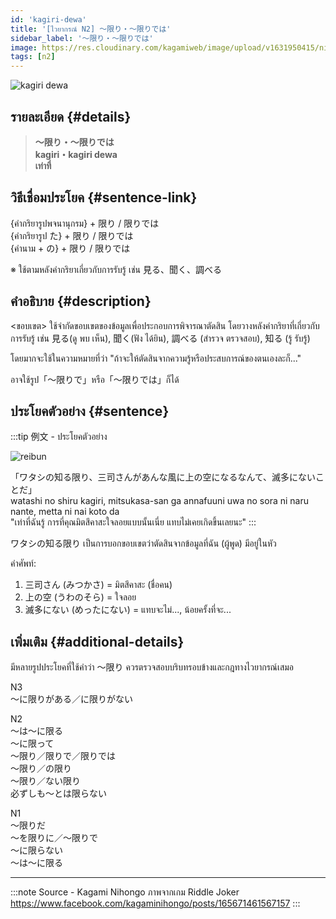 ```yaml
---
id: 'kagiri-dewa'
title: '[ไวยากรณ์ N2] 〜限り・〜限りでは'
sidebar_label: '〜限り・〜限りでは'
image: https://res.cloudinary.com/kagamiweb/image/upload/v1631950415/nihongo/grammar/n2/reibun/kagiri.jpg
tags: [n2]
---
```


![kagiri dewa](https://res.cloudinary.com/kagamiweb/image/upload/v1631627506/nihongo/grammar/n2/kagiri-dewa.png)

## รายละเอียด {#details}

> **〜限り・〜限りでは**  
> **kagiri・kagiri dewa**  
> **เท่าที่**

## วิธีเชื่อมประโยค {#sentence-link}

{คำกริยารูปพจนานุกรม} + 限り / 限りでは  
{คำกริยารูป た} + 限り / 限りでは  
{คำนาม + の} + 限り / 限りでは

※ ใช้ตามหลังคำกริยาเกี่ยวกับการรับรู้ เช่น 見る、聞く、調べる

## คำอธิบาย {#description}

<ขอบเขต> ใช้จำกัดขอบเขตของข้อมูลเพื่อประกอบการพิจารณาตัดสิน โดยวางหลังคำกริยาที่เกี่ยวกับการรับรู้ เช่น 見る(ดู พบ เห็น), 聞く(ฟัง ได้ยิน), 調べる (สำรวจ ตรวจสอบ), 知る (รู้ รับรู้)

โดยมากจะใช้ในความหมายที่ว่า "ถ้าจะให้ตัดสินจากความรู้หรือประสบการณ์ของตนเองละก็..."

อาจใช้รูป「〜限りで」หรือ「〜限りでは」ก็ได้

## ประโยคตัวอย่าง {#sentence}

:::tip 例文 - ประโยคตัวอย่าง

![reibun](https://res.cloudinary.com/kagamiweb/image/upload/v1631950415/nihongo/grammar/n2/reibun/kagiri.jpg)

「ワタシの知る限り、三司さんがあんな風に上の空になるなんて、滅多にないことだ」  
watashi no shiru kagiri, mitsukasa-san ga annafuuni uwa no sora ni naru nante, metta ni nai koto da  
"เท่าที่ฉันรู้ การที่คุณมิตสึคาสะใจลอยแบบนั้นเนี่ย แทบไม่เคยเกิดขึ้นเลยนะ"
:::

ワタシの知る限り เป็นการบอกขอบเขตว่าตัดสินจากข้อมูลที่ฉัน (ผู้พูด) มีอยู่ในหัว

คำศัพท์:
1. 三司さん (みつかさ) = มิตสึคาสะ (ชื่อคน)
2. 上の空 (うわのそら) = ใจลอย
3. 滅多にない (めったにない) = แทบจะไม่..., น้อยครั้งที่จะ...

## เพิ่มเติม {#additional-details}

มีหลายรูปประโยคที่ใช้คำว่า ～限り ควรตรวจสอบบริบทรอบข้างและกฎทางไวยากรณ์เสมอ

N3  
～に限りがある／に限りがない

N2  
～は～に限る  
～に限って  
～限り／限りで／限りでは  
～限り／の限り  
～限り／ない限り  
必ずしも～とは限らない  

N1  
～限りだ  
～を限りに／～限りで  
～に限らない  
～は～に限る  

---
:::note Source - Kagami Nihongo
ภาพจากเกม Riddle Joker   
https://www.facebook.com/kagaminihongo/posts/165671461567157
:::